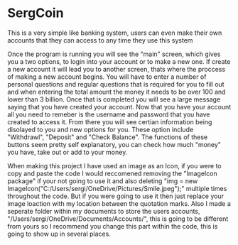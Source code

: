 # SergCoin
This is a very simple like banking system, users can even make their own accounts that they can access to any time they use this system

Once the program is running you will see the "main" screen, which gives you a two options, to login into your account or to make a new one. If create a new account it will lead you to another screen, thats where the proccess of making a new account begins. You will have to enter a number of personal questions and regular questions that is required for you to fill out and when entering the total amount the money it needs to be over 100 and lower than 3 billion. Once that is completed you will see a large message saying that you have created your account. Now that you have your account all you need to remeber is the username and password that you have created to access it. From there you will see certian information being disolayed to you and new options for you. These option include "Withdrawl", "Deposit" and "Check Balance". The functions of these buttons seem pretty self explanatory, you can check how much "money" you have, take out or add to your money.

When making this project I have used an image as an Icon, if you were to copy and paste the code I would reccomened removing the "ImageIcon package" if your not going to use it and also deleting "img = new ImageIcon("C:/Users/sergi/OneDrive/Pictures/Smile.jpeg");" multiple times throughout the code. But if you were going to use it then just replace your image loaction with my location between the quotation marks. Also I made a seperate folder within my documents to store the users accounts, "/Users/sergi/OneDrive/Documents/Accounts/", this is going to be different from yours so I recommend you change this part within the code, this is going to show up in several places. 
